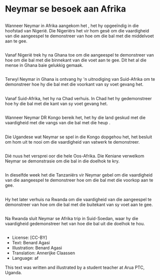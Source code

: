 # Neymar se besoek aan Afrika

##
Wanneer Neymar in Afrika
aangekom het , het hy
opgeeïndig in die hoofstad van
Nigerië. Die Nigeriërs het vir
hom gesê om die vaardigheid
van die aangeespel te
demonstreer van hoe om die
bal met die middelvoet aan te
gee.

##
Vanaf Nigerië trek hy na Ghana
toe om die aangeespel te
demonstreer van hoe om die
bal met die binnekant van die
voet aan te gee. Dit het al die
mense in Ghana baie gelukkig
gemaak.

##
Terwyl Neymar in Ghana is
ontvang hy 'n uitnodiging van
Suid-Afrika om te demonstreer
hoe hy die bal met die voorkant
van sy voet gevang het.

##
Vanaf Suid-Afrika, het hy na
Chad verhuis. In Chad het hy
gedemonstreer hoe hy die bal
met die kant van sy voet
gevang het.

##
Wanneer Neymar DR Kongo
bereik het, het hy die land
geskud met die vaardigheid
met die vangs van die bal met
die heup .

##
Die Ugandese wat Neymar se
spel in die Kongo dopgehou het,
het besluit om hom uit te nooi
om die vaardigheid van vatwerk
te demonstreer.

##
Dié nuus het versprei oor die
hele Oos-Afrika. Die Keniane
verwelkom Neymar se
demonstrasie om die bal in die
doelhok te kry.

##
In dieselfde week het die
Tanzaniërs vir Neymar gebel om
die vaardigheid van die
aangeespel te demonstreer hoe
om die bal met die voorkop aan
te gee.

##
Hy het later verhuis na Rwanda
om die vaardigheid van die
aangeespel te demonstreer van
hoe om die bal met die
buitekant van sy voet aan te
gee.

##
Na Rwanda sluit Neymar se
Afrika trip in Suid-Soedan, waar
hy die vaardigheid
gedemonstreer het van hoe die
bal uit die doelhok te hou.

##
* License: [CC-BY]
* Text: Benard Agasi
* Illustration: Benard Agasi
* Translation: Annerijke Claassen
* Language: af

This text was written and illustrated
by a student teacher at Arua PTC,
Uganda.
